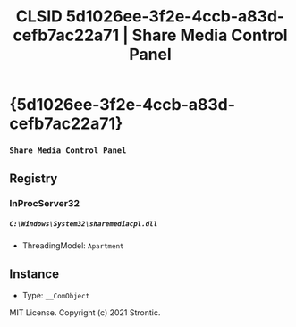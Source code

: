﻿---
title: "CLSID 5d1026ee-3f2e-4ccb-a83d-cefb7ac22a71 | Share Media Control Panel"
excerpt: What is COM-Object CLSID 5d1026ee-3f2e-4ccb-a83d-cefb7ac22a71?
---

# {5d1026ee-3f2e-4ccb-a83d-cefb7ac22a71}

### `Share Media Control Panel`

## Registry


### InProcServer32

##### `C:\Windows\System32\sharemediacpl.dll`
* ThreadingModel: `Apartment`

## Instance

* Type: `__ComObject`

MIT License. Copyright (c) 2021 Strontic.


